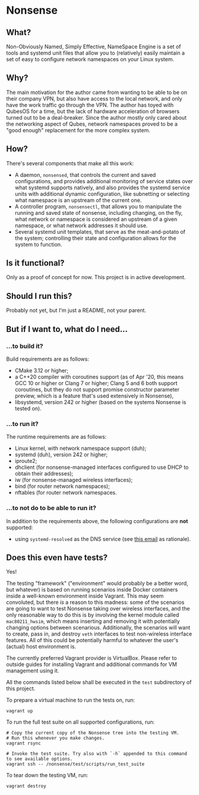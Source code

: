 # Nonsense

## What?

Non-Obviously Named, Simply Effective, NameSpace Engine is a set of tools and systemd unit files that allow you
to (relatively) easily maintain a set of easy to configure network namespaces on your Linux system.

## Why?

The main motivation for the author came from wanting to be able to be on their company VPN, but also have access
to the local network, and only have the work traffic go through the VPN. The author has toyed with QubesOS for a
time, but the lack of hardware acceleration of browsers turned out to be a deal-breaker. Since the author mostly
only cared about the networking aspect of Qubes, network namespaces proved to be a "good enough" replacement for
the more complex system.

## How?

There's several components that make all this work:

  * A daemon, `nonsensed`, that controls the current and saved configurations, and provides additional monitoring
  of service states over what systemd supports natively, and also provides the systemd service units with
  additional dynamic configuration, like subnetting or selecting what namespace is an upstream of the current one.
  * A controller program, `nonsensectl`, that allows you to manipulate the running and saved state of nonsense,
  including changing, on the fly, what network or namespace is considered an upstream of a given namespace, or
  what network addresses it should use.
  * Several systemd unit templates, that serve as the meat-and-potato of the system; controlling their state and
  configuration allows for the system to function.

## Is it functional?

Only as a proof of concept for now. This project is in active development.

## Should I run this?

Probably not yet, but I'm just a README, not your parent.

## But if I want to, what do I need...

### ...to build it?

Build requirements are as follows:

  * CMake 3.12 or higher;
  * a C++20 compiler with coroutines support (as of Apr '20, this means GCC 10 or higher or Clang 7 or higher;
  Clang 5 and 6 both support coroutines, but they do not support promise constructor parameter preview, which
  is a feature that's used extensively in Nonsense),
  * libsystemd, version 242 or higher (based on the systems Nonsense is tested on).

### ...to run it?

The runtime requirements are as follows:

  * Linux kernel, with network namespace support (duh);
  * systemd (duh), version 242 or higher;
  * iproute2;
  * dhclient (for nonsense-managed interfaces configured to use DHCP to obtain their addresses);
  * iw (for nonsense-managed wireless interfaces);
  * bind (for router network namespaces);
  * nftables (for router network namespaces.

### ...to not do to be able to run it?

In addition to the requirements above, the following configurations are **not** supported:

  * using `systemd-resolved` as the DNS service (see
  [this email](https://lists.freedesktop.org/archives/systemd-devel/2017-May/038934.html) as rationale).

## Does this even have tests?

Yes!

The testing "framework" ("environment" would probably be a better word, but whatever) is based on running scenarios
inside Docker containers inside a well-known environment inside Vagrant. This may seem convoluted, but there _is_ a
reason to this madness: some of the scenarios are going to want to test Nonsense taking over wireless interfaces,
and the only reasonable way to do this is by involving the kernel module called `mac80211_hwsim`, which means
inserting and removing it with potentially changing options between scenarious. Additionally, the scenarios will
want to create, pass in, and destroy `veth` interfaces to test non-wireless interface features. All of this could
be potentially harmful to whatever the user's (actual) host environment is.

The currently preferred Vagrant provider is VirtualBox. Please refer to outside guides for installing Vagrant and
additional commands for VM management using it.

All the commands listed below shall be executed in the `test` subdirectory of this project.

To prepare a virtual machine to run the tests on, run:

```
vagrant up
```

To run the full test suite on all supported configurations, run:

```
# Copy the current copy of the Nonsense tree into the testing VM.
# Run this whenever you make changes.
vagrant rsync

# Invoke the test suite. Try also with `-h` appended to this command to see available options.
vagrant ssh -- /nonsense/test/scripts/run_test_suite
```

To tear down the testing VM, run:

```
vagrant destroy
```

